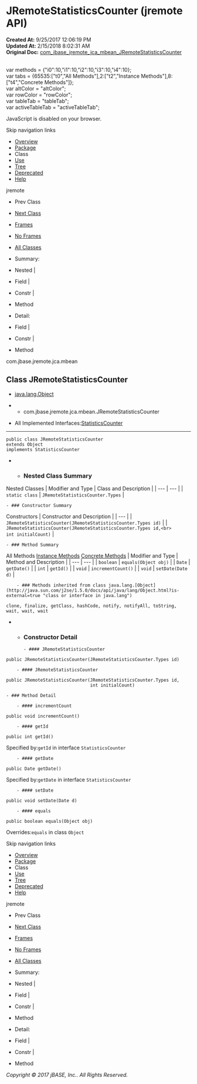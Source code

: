 # JRemoteStatisticsCounter (jremote   API)

**Created At:** 9/25/2017 12:06:19 PM  
**Updated At:** 2/15/2018 8:02:31 AM  
**Original Doc:** [com_jbase_jremote_jca_mbean_JRemoteStatisticsCounter](https://docs.jbase.com/39266-mbean/com_jbase_jremote_jca_mbean_JRemoteStatisticsCounter)  

<!--<br>    try {<br>        if (location.href.indexOf('is-external=true') == -1) {<br>            parent.document.title="JRemoteStatisticsCounter (jremote   API)";<br>        }<br>    }<br>    catch(err) {<br>    }<br>//--><br>var methods = {"i0":10,"i1":10,"i2":10,"i3":10,"i4":10};<br>var tabs = {65535:["t0","All Methods"],2:["t2","Instance Methods"],8:["t4","Concrete Methods"]};<br>var altColor = "altColor";<br>var rowColor = "rowColor";<br>var tableTab = "tableTab";<br>var activeTableTab = "activeTableTab";
JavaScript is disabled on your browser.

Skip navigation links

- [Overview](../../../../../overview-summary.html)
- [Package](./../com.jbase.jremote.jca.mbean-%28jremote---api%29)
- Class
- [Use](./../class-use/uses-of-class-com.jbase.jremote.jca.mbean.jremotestatisticscounter-%28jremote---api%29)
- [Tree](./../com.jbase.jremote.jca.mbean-class-hierarchy-%28jremote---api%29)
- [Deprecated](../../../../../deprecated-list.html)
- [Help](../../../../../help-doc.html)


jremote <br>

- Prev Class
- [Next Class](./. "enum in com.jbase.jremote.jca.mbean")


- [Frames](./.)
- [No Frames](./.)


- [All Classes](../../../../../allclasses-noframe.html)


<!--<br>  allClassesLink = document.getElementById("allclasses\_navbar\_top");<br>  if(window==top) {<br>    allClassesLink.style.display = "block";<br>  }<br>  else {<br>    allClassesLink.style.display = "none";<br>  }<br>  //-->

- Summary:
- Nested |
- Field |
- Constr |
- Method


- Detail:
- Field |
- Constr |
- Method

com.jbase.jremote.jca.mbean

## Class JRemoteStatisticsCounter

- [java.lang.Object](http://java.sun.com/j2se/1.5.0/docs/api/java/lang/Object.html?is-external=true "class or interface in java.lang")
- - com.jbase.jremote.jca.mbean.JRemoteStatisticsCounter


- All Implemented Interfaces:[StatisticsCounter](./../../../io/inflow/statisticscounter-%28jremote---api%29 "interface in com.jbase.jremote.io.inflow")
* * *


```
public class JRemoteStatisticsCounter
extends Object
implements StatisticsCounter
```

- - ### Nested Class Summary


Nested Classes | Modifier and Type | Class and Description |
| --- | --- |
| `static class` | `JRemoteStatisticsCounter.Types`  |


    - ### Constructor Summary


Constructors | Constructor and Description |
| --- |
| `JRemoteStatisticsCounter(JRemoteStatisticsCounter.Types id)`  |
| `JRemoteStatisticsCounter(JRemoteStatisticsCounter.Types id,<br>                        int initialCount)`  |


    - ### Method Summary


All Methods [Instance Methods](javascript:show%282%29;) [Concrete Methods](javascript:show%288%29;) | Modifier and Type | Method and Description |
| --- | --- |
| `boolean` | `equals(Object obj)`  |
| `Date` | `getDate()`  |
| `int` | `getId()`  |
| `void` | `incrementCount()`  |
| `void` | `setDate(Date d)`  |


        - ### Methods inherited from class java.lang.[Object](http://java.sun.com/j2se/1.5.0/docs/api/java/lang/Object.html?is-external=true "class or interface in java.lang")
`clone, finalize, getClass, hashCode, notify, notifyAll, toString, wait, wait, wait`

- - ### Constructor Detail

        - #### JRemoteStatisticsCounter

```
public JRemoteStatisticsCounter(JRemoteStatisticsCounter.Types id)
```


        - #### JRemoteStatisticsCounter

```
public JRemoteStatisticsCounter(JRemoteStatisticsCounter.Types id,
                                int initialCount)
```


    - ### Method Detail

        - #### incrementCount

```
public void incrementCount()
```


        - #### getId

```
public int getId()
```
Specified by:`getId` in interface `StatisticsCounter`


        - #### getDate

```
public Date getDate()
```
Specified by:`getDate` in interface `StatisticsCounter`


        - #### setDate

```
public void setDate(Date d)
```


        - #### equals

```
public boolean equals(Object obj)
```
Overrides:`equals` in class `Object`

Skip navigation links

- [Overview](../../../../../overview-summary.html)
- [Package](./../com.jbase.jremote.jca.mbean-%28jremote---api%29)
- Class
- [Use](./../class-use/uses-of-class-com.jbase.jremote.jca.mbean.jremotestatisticscounter-%28jremote---api%29)
- [Tree](./../com.jbase.jremote.jca.mbean-class-hierarchy-%28jremote---api%29)
- [Deprecated](../../../../../deprecated-list.html)
- [Help](../../../../../help-doc.html)


jremote <br>

- Prev Class
- [Next Class](./. "enum in com.jbase.jremote.jca.mbean")


- [Frames](./.)
- [No Frames](./.)


- [All Classes](../../../../../allclasses-noframe.html)


<!--<br>  allClassesLink = document.getElementById("allclasses\_navbar\_bottom");<br>  if(window==top) {<br>    allClassesLink.style.display = "block";<br>  }<br>  else {<br>    allClassesLink.style.display = "none";<br>  }<br>  //-->

- Summary:
- Nested |
- Field |
- Constr |
- Method


- Detail:
- Field |
- Constr |
- Method

*Copyright © 2017 jBASE, Inc.. All Rights Reserved.*
